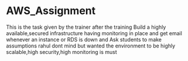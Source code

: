 # AWS_Assignment
This is the task given by the trainer after the training 
Build a highly available,secured infrastructure having monitoring in place and get email whenever an instance or RDS is down and Ask students to make assumptions rahul dont mind but wanted the environment to be highly scalable,high security,high monitoring is must
